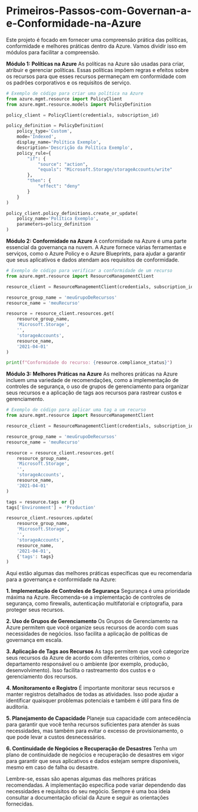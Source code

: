# Primeiros-Passos-com-Governan-a-e-Conformidade-na-Azure

Este projeto é focado em fornecer uma compreensão prática das políticas, conformidade e melhores práticas dentro da Azure. Vamos dividir isso em módulos para facilitar a compreensão.

**Módulo 1: Políticas na Azure**
As políticas na Azure são usadas para criar, atribuir e gerenciar políticas. Essas políticas impõem regras e efeitos sobre os recursos para que esses recursos permaneçam em conformidade com os padrões corporativos e os requisitos de serviço.

```python
# Exemplo de código para criar uma política na Azure
from azure.mgmt.resource import PolicyClient
from azure.mgmt.resource.models import PolicyDefinition

policy_client = PolicyClient(credentials, subscription_id)

policy_definition = PolicyDefinition(
    policy_type='Custom',
    mode='Indexed',
    display_name='Política Exemplo',
    description='Descrição da Política Exemplo',
    policy_rule={
        "if": {
            "source": "action",
            "equals": "Microsoft.Storage/storageAccounts/write"
        },
        "then": {
            "effect": "deny"
        }
    }
)

policy_client.policy_definitions.create_or_update(
    policy_name='Política Exemplo',
    parameters=policy_definition
)
```

**Módulo 2: Conformidade na Azure**
A conformidade na Azure é uma parte essencial da governança na nuvem. A Azure fornece várias ferramentas e serviços, como o Azure Policy e o Azure Blueprints, para ajudar a garantir que seus aplicativos e dados atendam aos requisitos de conformidade.

```python
# Exemplo de código para verificar a conformidade de um recurso
from azure.mgmt.resource import ResourceManagementClient

resource_client = ResourceManagementClient(credentials, subscription_id)

resource_group_name = 'meuGrupoDeRecursos'
resource_name = 'meuRecurso'

resource = resource_client.resources.get(
    resource_group_name,
    'Microsoft.Storage',
    '',
    'storageAccounts',
    resource_name,
    '2021-04-01'
)

print(f"Conformidade do recurso: {resource.compliance_status}")
```

**Módulo 3: Melhores Práticas na Azure**
As melhores práticas na Azure incluem uma variedade de recomendações, como a implementação de controles de segurança, o uso de grupos de gerenciamento para organizar seus recursos e a aplicação de tags aos recursos para rastrear custos e gerenciamento.

```python
# Exemplo de código para aplicar uma tag a um recurso
from azure.mgmt.resource import ResourceManagementClient

resource_client = ResourceManagementClient(credentials, subscription_id)

resource_group_name = 'meuGrupoDeRecursos'
resource_name = 'meuRecurso'

resource = resource_client.resources.get(
    resource_group_name,
    'Microsoft.Storage',
    '',
    'storageAccounts',
    resource_name,
    '2021-04-01'
)

tags = resource.tags or {}
tags['Environment'] = 'Production'

resource_client.resources.update(
    resource_group_name,
    'Microsoft.Storage',
    '',
    'storageAccounts',
    resource_name,
    '2021-04-01',
    {'tags': tags}
)
```

Aqui estão algumas das melhores práticas específicas que eu recomendaria para a governança e conformidade na Azure:

**1. Implementação de Controles de Segurança**
   Segurança é uma prioridade máxima na Azure. Recomenda-se a implementação de controles de segurança, como firewalls, autenticação multifatorial e criptografia, para proteger seus recursos.

**2. Uso de Grupos de Gerenciamento**
   Os Grupos de Gerenciamento na Azure permitem que você organize seus recursos de acordo com suas necessidades de negócios. Isso facilita a aplicação de políticas de governança em escala.

**3. Aplicação de Tags aos Recursos**
   As tags permitem que você categorize seus recursos da Azure de acordo com diferentes critérios, como o departamento responsável ou o ambiente (por exemplo, produção, desenvolvimento). Isso facilita o rastreamento dos custos e o gerenciamento dos recursos.

**4. Monitoramento e Registro**
   É importante monitorar seus recursos e manter registros detalhados de todas as atividades. Isso pode ajudar a identificar quaisquer problemas potenciais e também é útil para fins de auditoria.

**5. Planejamento de Capacidade**
   Planeje sua capacidade com antecedência para garantir que você tenha recursos suficientes para atender às suas necessidades, mas também para evitar o excesso de provisionamento, o que pode levar a custos desnecessários.

**6. Continuidade de Negócios e Recuperação de Desastres**
   Tenha um plano de continuidade de negócios e recuperação de desastres em vigor para garantir que seus aplicativos e dados estejam sempre disponíveis, mesmo em caso de falha ou desastre.

Lembre-se, essas são apenas algumas das melhores práticas recomendadas. A implementação específica pode variar dependendo das necessidades e requisitos do seu negócio. Sempre é uma boa ideia consultar a documentação oficial da Azure e seguir as orientações fornecidas.

